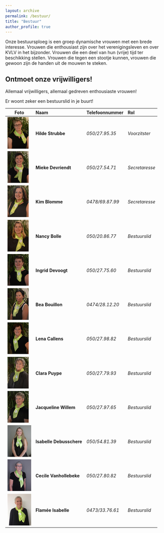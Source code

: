```yaml
---
layout: archive
permalink: /bestuur/
title: "Bestuur"
author_profile: true
---
```


Onze bestuursploeg is een groep dynamische vrouwen met een brede interesse. Vrouwen die enthousiast zijn over het verenigingsleven en over KVLV in het bijzonder. Vrouwen die een deel van hun (vrije) tijd ter beschikking stellen. Vrouwen die tegen een stootje kunnen‚ vrouwen die gewoon zijn de handen uit de mouwen te steken.

## Ontmoet onze vrijwilligers!

Allemaal vrijwilligers, allemaal gedreven enthousiaste vrouwen!

Er woont zeker een bestuurslid in je buurt!


|Foto                                                                           |Naam                    |Telefoonnummer  |Rol           |
|-------------------------------------------------------------------------------|:-----------------------|:---------------|:-------------|
|![Hilde Strubbe](./../assets/media/bestuur/hilde-strubbe-100.jpg)              |**Hilde Strubbe**       |_050/27.95.35_  |_Voorzitster_ |
|![Mieke Devriendt](./../assets/media/bestuur/mieke-devriendt-100.jpg)          |**Mieke Devriendt**     |_050/27.54.71_  |_Secretaresse_|
|![Kim Blomme](./../assets/media/bestuur/kim-blomme-100.jpg)                    |**Kim Blomme**          |_0478/69.87.99_ |_Secretaresse_|
|![Nancy Bolle](./../assets/media/bestuur/nancy-bolle-100.jpg)                  |**Nancy Bolle**         |_050/20.86.77_  |_Bestuurslid_ |
|![Ingrid Devoogt](./../assets/media/bestuur/ingrid-devoogt-100.jpg)            |**Ingrid Devoogt**      |_050/27.75.60_  |_Bestuurslid_ |
|![Bea Bouillon](./../assets/media/bestuur/bea-bouillon-100.jpg)                |**Bea Bouillon**        |_0474/28.12.20_ |_Bestuurslid_ |
|![Lena Callens](./../assets/media/bestuur/lena-callens-100.jpg)                |**Lena Callens**        |_050/27.98.82_  |_Bestuurslid_ |
|![Clara Puype](./../assets/media/bestuur/clara-puype-100.jpg)                  |**Clara Puype**         |_050/27.79.93_  |_Bestuurslid_ |
|![Jacqueline Willem](./../assets/media/bestuur/jacqueline-willem-100.jpg)      |**Jacqueline Willem**   |_050/27.97.65_  |_Bestuurslid_ |
|![Isabelle Debusschere](./../assets/media/bestuur/isabelle-debusschere-100.jpg)|**Isabelle Debusschere**|_050/54.81.39_  |_Bestuurslid_ |
|![Cecile Vanhollebeke](./../assets/media/bestuur/cecile-vanhollebeke-100.jpg)  |**Cecile Vanhollebeke** |_050/27.80.82_  |_Bestuurslid_ |
|![Flamée Isabelle](./../assets/media/bestuur/flamee-isabelle-100.jpg)          |**Flamée Isabelle**     |_0473/33.76.61_ |_Bestuurslid_ |